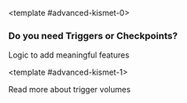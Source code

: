 <template #advanced-kismet-0>

### Do you need Triggers or Checkpoints?

Logic to add meaningful features

</template>

<template #advanced-kismet-1>

Read more about trigger volumes

</template>
